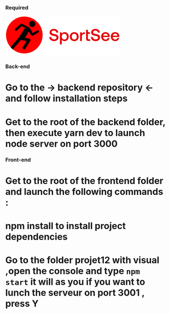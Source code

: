 ### Required

![Getting Started](../front-end/src/assets/img/logo.svg)

### Back-end

# Go to the -> backend repository <- and follow installation steps

# Get to the root of the backend folder, then execute yarn dev to launch node server on port 3000

### Front-end

# Get to the root of the frontend folder and launch the following commands :

# npm install to install project dependencies

# ​Go to the folder projet12 with visual ,open the console and type `npm start` it will as you if you want to lunch the serveur on port 3001 , press Y
​






